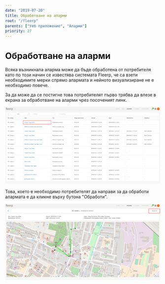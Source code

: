 ```yaml
---
date: "2019-07-20"
title: Обработване на аларми
root: "/fleerp"
parents: ["Уеб приложение", "Аларми"]
priority: 27
---
```


# Обработване на аларми

Всяка възникнала аларма може да бъде обработена от потребителя като по този начин се известява системата Fleerp, че са
взети необходимите мерки спрямо алармата и нейното визуализиране не е необходимо повече.

За да може да се постигне това потребителят първо трябва да влезе в екрана за обработване на аларми чрез посоченият линк.

![ProcessLink](process-link-bg.png)

Това, което е необходимо потребителят да направи за да обработи алармата е да кликне върху бутона "Обработи".

![ProcessButton](process-button-bg.png)
